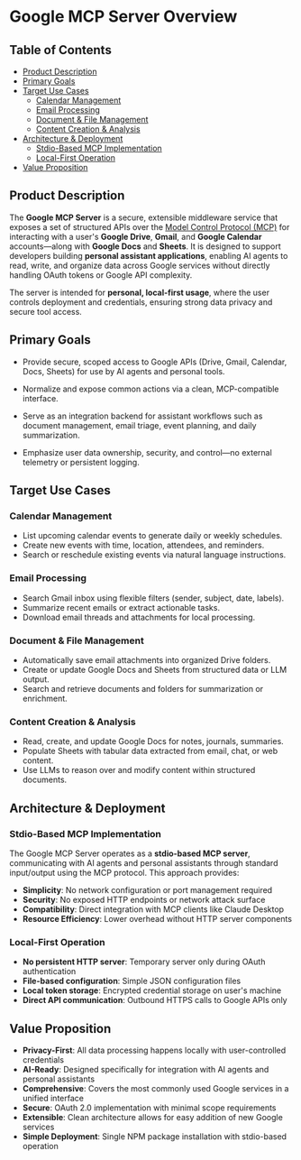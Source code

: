 # Google MCP Server Overview

## Table of Contents

- [Product Description](#product-description)
- [Primary Goals](#primary-goals)
- [Target Use Cases](#target-use-cases)
  - [Calendar Management](#calendar-management)
  - [Email Processing](#email-processing)
  - [Document & File Management](#document--file-management)
  - [Content Creation & Analysis](#content-creation--analysis)
- [Architecture & Deployment](#architecture--deployment)
  - [Stdio-Based MCP Implementation](#stdio-based-mcp-implementation)
  - [Local-First Operation](#local-first-operation)
- [Value Proposition](#value-proposition)

## Product Description

The **Google MCP Server** is a secure, extensible middleware service that exposes a set of structured APIs over the [Model Control Protocol (MCP)](https://smithery.ai/mcp) for interacting with a user's **Google Drive**, **Gmail**, and **Google Calendar** accounts—along with **Google Docs** and **Sheets**. It is designed to support developers building **personal assistant applications**, enabling AI agents to read, write, and organize data across Google services without directly handling OAuth tokens or Google API complexity.

The server is intended for **personal, local-first usage**, where the user controls deployment and credentials, ensuring strong data privacy and secure tool access.

## Primary Goals

* Provide secure, scoped access to Google APIs (Drive, Gmail, Calendar, Docs, Sheets) for use by AI agents and personal tools.

* Normalize and expose common actions via a clean, MCP-compatible interface.

* Serve as an integration backend for assistant workflows such as document management, email triage, event planning, and daily summarization.

* Emphasize user data ownership, security, and control—no external telemetry or persistent logging.

## Target Use Cases

### Calendar Management
* List upcoming calendar events to generate daily or weekly schedules.
* Create new events with time, location, attendees, and reminders.
* Search or reschedule existing events via natural language instructions.

### Email Processing
* Search Gmail inbox using flexible filters (sender, subject, date, labels).
* Summarize recent emails or extract actionable tasks.
* Download email threads and attachments for local processing.

### Document & File Management
* Automatically save email attachments into organized Drive folders.
* Create or update Google Docs and Sheets from structured data or LLM output.
* Search and retrieve documents and folders for summarization or enrichment.

### Content Creation & Analysis
* Read, create, and update Google Docs for notes, journals, summaries.
* Populate Sheets with tabular data extracted from email, chat, or web content.
* Use LLMs to reason over and modify content within structured documents.

## Architecture & Deployment

### Stdio-Based MCP Implementation
The Google MCP Server operates as a **stdio-based MCP server**, communicating with AI agents and personal assistants through standard input/output using the MCP protocol. This approach provides:

- **Simplicity**: No network configuration or port management required
- **Security**: No exposed HTTP endpoints or network attack surface
- **Compatibility**: Direct integration with MCP clients like Claude Desktop
- **Resource Efficiency**: Lower overhead without HTTP server components

### Local-First Operation
- **No persistent HTTP server**: Temporary server only during OAuth authentication
- **File-based configuration**: Simple JSON configuration files
- **Local token storage**: Encrypted credential storage on user's machine
- **Direct API communication**: Outbound HTTPS calls to Google APIs only

## Value Proposition

- **Privacy-First**: All data processing happens locally with user-controlled credentials
- **AI-Ready**: Designed specifically for integration with AI agents and personal assistants
- **Comprehensive**: Covers the most commonly used Google services in a unified interface
- **Secure**: OAuth 2.0 implementation with minimal scope requirements
- **Extensible**: Clean architecture allows for easy addition of new Google services
- **Simple Deployment**: Single NPM package installation with stdio-based operation
